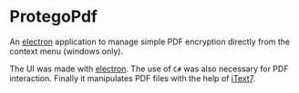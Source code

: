 # ProtegoPdf
An [electron](https://github.com/electron/electron) application to manage simple PDF encryption directly from the context menu (windows only).

The UI was made with [electron](https://github.com/electron/electron). The use of `C#` was also necessary for PDF interaction.
Finally it manipulates PDF files with the help of [iText7](https://github.com/itext/itext7-dotnet).
